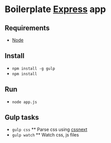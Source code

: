 # Boilerplate [Express](http://expressjs.com/) app

## Requirements
* [Node](https://nodejs.org/)

## Install
* `npm install -g gulp`
* `npm install`

## Run
* `node app.js`

## Gulp tasks
* `gulp css`
** Parse css using [cssnext](https://cssnext.github.io/)
* `gulp watch`
** Watch css, js files
